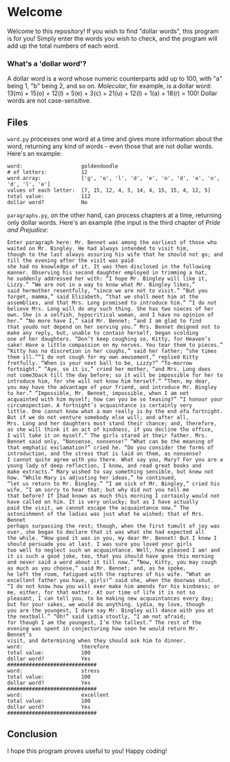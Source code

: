 # Welcome
Welcome to this repository! If you wish to find "dollar words", this program is for you! Simply enter the words you wish to check,
and the program will add up the total numbers of each word.

### What's a 'dollar word'?
A dollar word is a word whose numeric counterparts add up to 100, with "a" being 1, "b" being 2, and so on. *Molecular*, for example,
is a dollar word: 13(m) + 15(o) + 12(l) + 5(e) + 3(c) + 21(u) + 12(l) + 1(a) + 18(r) = 100! Dollar words are not case-sensitive.

## Files
```word.py``` processes one word at a time and gives more information about the word, returning any kind of words - even those that are not dollar words.
Here's an example:

```
word:                   goldendoodle
# of letters:           12
word array:             ['g', 'o', 'l', 'd', 'e', 'n', 'd', 'o', 'o', 'd', 'l', 'e']
values of each letter:  [7, 15, 12, 4, 5, 14, 4, 15, 15, 4, 12, 5]
total value:            112
dollar word?            No
```

```paragraphs.py```, on the other hand, can process chapters at a time, returning only dollar words.
Here's an example (the input is the third chapter of *Pride and Prejudice*:

```
Enter paragraph here: Mr. Bennet was among the earliest of those who waited on Mr. Bingley. He had always intended to visit him,
though to the last always assuring his wife that he should not go; and till the evening after the visit was paid
she had no knowledge of it. It was then disclosed in the following manner. Observing his second daughter employed in trimming a hat,
he suddenly addressed her with: “I hope Mr. Bingley will like it, Lizzy.” “We are not in a way to know what Mr. Bingley likes,”
said hermother resentfully, “since we are not to visit.” “But you forget, mamma,” said Elizabeth, “that we shall meet him at the
assemblies, and that Mrs. Long promised to introduce him.” “I do not believe Mrs. Long will do any such thing. She has two nieces of her
own. She is a selfish, hypocritical woman, and I have no opinion of her.” “No more have I,” said Mr. Bennet; “and I am glad to find
that youdo not depend on her serving you.” Mrs. Bennet deigned not to make any reply, but, unable to contain herself, began scolding
one of her daughters. “Don’t keep coughing so, Kitty, for Heaven’s sake! Have a little compassion on my nerves. You tear them to pieces.”
“Kitty has no discretion in her coughs,” said her father; “she times them ill.”“I do not cough for my own amusement,” replied Kitty
fretfully. “When is your next ball to be, Lizzy?” “To-morrow fortnight.” “Aye, so it is,” cried her mother, “and Mrs. Long does
not come3back till the day before; so it will be impossible for her to introduce him, for she will not know him herself.” “Then, my dear,
you may have the advantage of your friend, and introduce Mr. Bingley to her.” “Impossible, Mr. Bennet, impossible, when I am not
acquainted with him myself; how can you be so teasing?” “I honour your circumspection. A fortnight’s acquaintance is certainly very
little. One cannot know what a man really is by the end ofa fortnight. But if we do not venture somebody else will; and after all,
Mrs. Long and her daughters must stand their chance; and, therefore, as she will think it an act of kindness, if you decline the office,
I will take it on myself.” The girls stared at their father. Mrs. Bennet said only, “Nonsense, nonsense!” “What can be the meaning of
that emphatic exclamation?” cried he. “Do you consider the forms of introduction, and the stress that is laid on them, as nonsense?
I cannot quite agree with you there. What say you, Mary? For you are a young lady of deep reflection, I know, and read great books and
make extracts.” Mary wished to say something sensible, but knew not how. “While Mary is adjusting her ideas,” he continued,
“let us return to Mr. Bingley.” “I am sick of Mr. Bingley,” cried his wife. “I am sorry to hear that; but why did not you tell me
that before? If Ihad known as much this morning I certainly would not have called on him. It is very unlucky; but as I have actually
paid the visit, we cannot escape the acquaintance now.” The astonishment of the ladies was just what he wished; that of Mrs. Bennet
perhaps surpassing the rest; though, when the first tumult of joy was over, she began to declare that it was what she had expected all
the while. “How good it was in you, my dear Mr. Bennet! But I knew I should persuade you at last. I was sure you loved your girls
too well to neglect such an acquaintance. Well, how pleased I am! and it is such a good joke, too, that you should have gone this morning
and never said a word about it till now.” “Now, Kitty, you may cough as much as you choose,” said Mr. Bennet; and, as he spoke,
he left the room, fatigued with the raptures of his wife. “What an excellent father you have, girls!” said she, when the doorwas shut.
“I do not know how you will ever make him amends for his kindness; or me, either, for that matter. At our time of life it is not so
pleasant, I can tell you, to be making new acquaintances every day; but for your sakes, we would do anything. Lydia, my love, though
you are the youngest, I dare say Mr. Bingley will dance with you at the nextball.” “Oh!” said Lydia stoutly, “I am not afraid;
for though I am the youngest, I’m the tallest.” The rest of the evening was spent in conjecturing how soon he would return Mr. Bennet’s
visit, and determining when they should ask him to dinner.
word:                   therefore
total value:            100
dollar word?            Yes
#############################                   
word:                   stress
total value:            100
dollar word?            Yes
#############################
word:                   excellent
total value:            100
dollar word?            Yes
#############################
```

## Conclusion
I hope this program proves useful to you! Happy coding!
